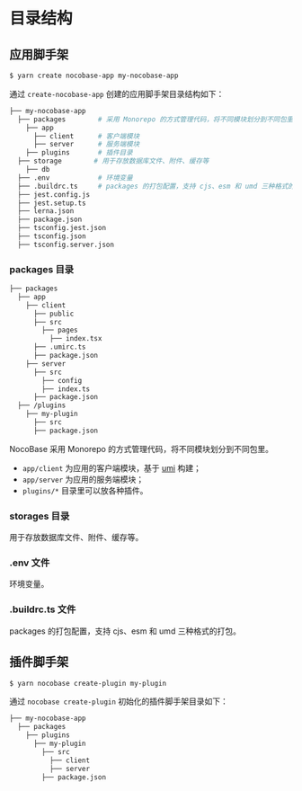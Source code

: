 # 目录结构

## 应用脚手架

```bash
$ yarn create nocobase-app my-nocobase-app
```

通过 `create-nocobase-app` 创建的应用脚手架目录结构如下：

```bash
├── my-nocobase-app
  ├── packages        # 采用 Monorepo 的方式管理代码，将不同模块划分到不同包里
    ├── app
      ├── client      # 客户端模块
      ├── server      # 服务端模块
    ├── plugins       # 插件目录
  ├── storage        # 用于存放数据库文件、附件、缓存等
    ├── db
  ├── .env            # 环境变量
  ├── .buildrc.ts     # packages 的打包配置，支持 cjs、esm 和 umd 三种格式的打包。
  ├── jest.config.js
  ├── jest.setup.ts
  ├── lerna.json
  ├── package.json
  ├── tsconfig.jest.json
  ├── tsconfig.json
  ├── tsconfig.server.json
```

### packages 目录

```bash
├── packages
  ├── app
    ├── client
      ├── public
      ├── src
        ├── pages
          ├── index.tsx
      ├── .umirc.ts
      ├── package.json
    ├── server
      ├── src
        ├── config
        ├── index.ts
      ├── package.json
  ├── /plugins
    ├── my-plugin
      ├── src
      ├── package.json
```

NocoBase 采用 Monorepo 的方式管理代码，将不同模块划分到不同包里。

- `app/client` 为应用的客户端模块，基于 [umi](https://umijs.org/zh-CN) 构建；
- `app/server` 为应用的服务端模块；
- `plugins/*` 目录里可以放各种插件。

### storages 目录

用于存放数据库文件、附件、缓存等。

### .env 文件

环境变量。

### .buildrc.ts 文件

packages 的打包配置，支持 cjs、esm 和 umd 三种格式的打包。

## 插件脚手架

```bash
$ yarn nocobase create-plugin my-plugin
```

通过 `nocobase create-plugin` 初始化的插件脚手架目录如下：

```bash
├── my-nocobase-app
  ├── packages
    ├── plugins
      ├── my-plugin
        ├── src
          ├── client
          ├── server
        ├── package.json
```
